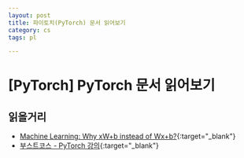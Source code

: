 ```yaml
---
layout: post
title: 파이토치(PyTorch) 문서 읽어보기
category: cs
tags: pl

---
```


# [PyTorch] PyTorch 문서 읽어보기

## 읽을거리
- [Machine Learning: Why xW+b instead of Wx+b?](https://stackoverflow.com/questions/40642732/machine-learning-why-xwb-instead-of-wxb){:target="_blank"}
- [부스트코스 - PyTorch 강의](https://www.boostcourse.org/ai213){:target="_blank"}